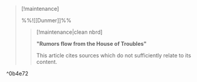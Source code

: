 > [!maintenance] 
> 
> %%![[Dunmer]]%%
> 
> > [!maintenance|clean nbrd]
> > 
> > **"Rumors flow from the House of Troubles"**
> > 
> > This article cites sources which do not sufficiently relate to its content.

^0b4e72
